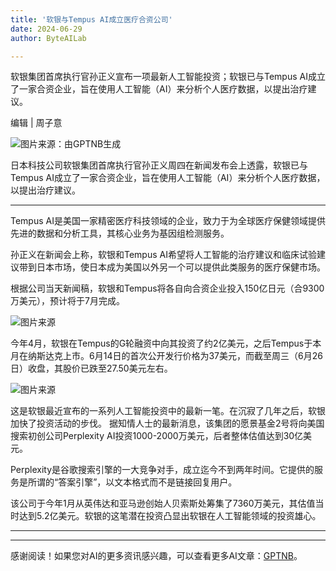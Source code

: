 ```yaml
---
title: '软银与Tempus AI成立医疗合资公司'
date: 2024-06-29
author: ByteAILab

---
```


软银集团首席执行官孙正义宣布一项最新人工智能投资；软银已与Tempus AI成立了一家合资企业，旨在使用人工智能（AI）来分析个人医疗数据，以提出治疗建议。

编辑 | 周子意

![图片来源：由GPTNB生成](http://www.jesonc.com/upload/3B33CB85B496C0CB6FBA4C2BD79320AD/1719539366615/FlYdK3DKU0PZcKTDVJLuwI0O4-VG.jpg)

日本科技公司软银集团首席执行官孙正义周四在新闻发布会上透露，软银已与Tempus AI成立了一家合资企业，旨在使用人工智能（AI）来分析个人医疗数据，以提出治疗建议。

---


Tempus AI是美国一家精密医疗科技领域的企业，致力于为全球医疗保健领域提供先进的数据和分析工具，其核心业务为基因组检测服务。

孙正义在新闻会上称，软银和Tempus AI希望将人工智能的治疗建议和临床试验建议带到日本市场，使日本成为美国以外另一个可以提供此类服务的医疗保健市场。

根据公司当天新闻稿，软银和Tempus将各自向合资企业投入150亿日元（合9300万美元），预计将于7月完成。

![图片来源](http://www.jesonc.com/Ftz91lk0-TlQCByh_7MCRoAXfA4O)

今年4月，软银在Tempus的G轮融资中向其投资了约2亿美元，之后Tempus于本月在纳斯达克上市。6月14日的首次公开发行价格为37美元，而截至周三（6月26日）收盘，其股价已跌至27.50美元左右。

![图片来源](http://www.jesonc.com/FspHK0v6OfB3p-TSR3ceL3pMUXU1)

这是软银最近宣布的一系列人工智能投资中的最新一笔。在沉寂了几年之后，软银加快了投资活动的步伐。
据知情人士的最新消息，该集团的愿景基金2号将向美国搜索初创公司Perplexity AI投资1000-2000万美元，后者整体估值达到30亿美元。

Perplexity是谷歌搜索引擎的一大竞争对手，成立迄今不到两年时间。它提供的服务是所谓的“答案引擎”，以文本格式而不是链接回复用户。

该公司于今年1月从英伟达和亚马逊创始人贝索斯处筹集了7360万美元，其估值当时达到5.2亿美元。软银的这笔潜在投资凸显出软银在人工智能领域的投资雄心。

---
---
感谢阅读！如果您对AI的更多资讯感兴趣，可以查看更多AI文章：[GPTNB](https://gptnb.com)。